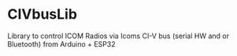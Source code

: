 # CIVbusLib
Library to control ICOM Radios via Icoms CI-V bus (serial HW and or Bluetooth) from Arduino + ESP32
